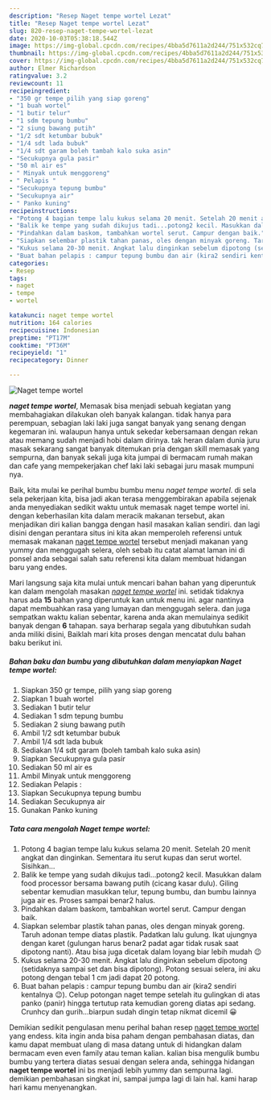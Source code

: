 ```yaml
---
description: "Resep Naget tempe wortel Lezat"
title: "Resep Naget tempe wortel Lezat"
slug: 820-resep-naget-tempe-wortel-lezat
date: 2020-10-03T05:38:18.544Z
image: https://img-global.cpcdn.com/recipes/4bba5d7611a2d244/751x532cq70/naget-tempe-wortel-foto-resep-utama.jpg
thumbnail: https://img-global.cpcdn.com/recipes/4bba5d7611a2d244/751x532cq70/naget-tempe-wortel-foto-resep-utama.jpg
cover: https://img-global.cpcdn.com/recipes/4bba5d7611a2d244/751x532cq70/naget-tempe-wortel-foto-resep-utama.jpg
author: Elmer Richardson
ratingvalue: 3.2
reviewcount: 11
recipeingredient:
- "350 gr tempe pilih yang siap goreng"
- "1 buah wortel"
- "1 butir telur"
- "1 sdm tepung bumbu"
- "2 siung bawang putih"
- "1/2 sdt ketumbar bubuk"
- "1/4 sdt lada bubuk"
- "1/4 sdt garam boleh tambah kalo suka asin"
- "Secukupnya gula pasir"
- "50 ml air es"
- " Minyak untuk menggoreng"
- " Pelapis "
- "Secukupnya tepung bumbu"
- "Secukupnya air"
- " Panko kuning"
recipeinstructions:
- "Potong 4 bagian tempe lalu kukus selama 20 menit. Setelah 20 menit angkat dan dinginkan. Sementara itu serut kupas dan serut wortel. Sisihkan..."
- "Balik ke tempe yang sudah dikujus tadi...potong2 kecil. Masukkan dalam food processor bersama bawang putih (cicang kasar dulu). Giling sebentar kemudian masukkan telur, tepung bumbu, dan bumbu lainnya juga air es. Proses sampai benar2 halus."
- "Pindahkan dalam baskom, tambahkan wortel serut. Campur dengan baik."
- "Siapkan selembar plastik tahan panas, oles dengan minyak goreng. Taruh adonan tempe diatas plastik. Padatkan lalu gulung. Ikat ujungnya dengan karet (gulungan harus benar2 padat agar tidak rusak saat dipotong nanti). Atau bisa juga dicetak dalam loyang biar lebih mudah 😉"
- "Kukus selama 20-30 menit. Angkat lalu dinginkan sebelum dipotong (setidaknya sampai set dan bisa dipotong). Potong sesuai selera, ini aku potong dengan tebal 1 cm jadi dapat 20 potong."
- "Buat bahan pelapis : campur tepung bumbu dan air (kira2 sendiri kentalnya 😉). Celup potongan naget tempe setelah itu gulingkan di atas panko (panir) hingga tertutup rata kemudian goreng diatas api sedang. Crunhcy dan gurih...biarpun sudah dingin tetap nikmat dicemil 😀"
categories:
- Resep
tags:
- naget
- tempe
- wortel

katakunci: naget tempe wortel 
nutrition: 164 calories
recipecuisine: Indonesian
preptime: "PT17M"
cooktime: "PT36M"
recipeyield: "1"
recipecategory: Dinner

---
```



![Naget tempe wortel](https://img-global.cpcdn.com/recipes/4bba5d7611a2d244/751x532cq70/naget-tempe-wortel-foto-resep-utama.jpg)

<b><i>naget tempe wortel</i></b>, Memasak bisa menjadi sebuah kegiatan yang membahagiakan dilakukan oleh banyak kalangan. tidak hanya para perempuan, sebagian laki laki juga sangat banyak yang senang dengan kegemaran ini. walaupun hanya untuk sekedar kebersamaan dengan rekan atau memang sudah menjadi hobi dalam dirinya. tak heran dalam dunia juru masak sekarang sangat banyak ditemukan pria dengan skill memasak yang sempurna, dan banyak sekali juga kita jumpai di bermacam rumah makan dan cafe yang mempekerjakan chef laki laki sebagai juru masak mumpuni nya.



Baik, kita mulai ke perihal bumbu bumbu menu <i>naget tempe wortel</i>. di sela sela pekerjaan kita, bisa jadi akan terasa menggembirakan apabila sejenak anda menyediakan sedikit waktu untuk memasak naget tempe wortel ini. dengan keberhasilan kita dalam meracik makanan tersebut, akan menjadikan diri kalian bangga dengan hasil masakan kalian sendiri. dan lagi disini dengan perantara situs ini kita akan memperoleh referensi untuk memasak makanan <u>naget tempe wortel</u> tersebut menjadi makanan yang yummy dan menggugah selera, oleh sebab itu catat alamat laman ini di ponsel anda sebagai salah satu referensi kita dalam membuat hidangan baru yang endes.


Mari langsung saja kita mulai untuk mencari bahan bahan yang diperuntuk kan dalam mengolah masakan <u><i>naget tempe wortel</i></u> ini. setidak tidaknya harus ada <b>15</b> bahan yang diperuntuk kan untuk menu ini. agar nantinya dapat membuahkan rasa yang lumayan dan menggugah selera. dan juga sempatkan waktu kalian sebentar, karena anda akan memulainya sedikit banyak dengan <b>6</b> tahapan. saya berharap segala yang dibutuhkan sudah anda miliki disini, Baiklah mari kita proses dengan mencatat dulu bahan baku berikut ini.

<!--inarticleads1-->

##### Bahan baku dan bumbu yang dibutuhkan dalam menyiapkan Naget tempe wortel:

1. Siapkan 350 gr tempe, pilih yang siap goreng
1. Siapkan 1 buah wortel
1. Sediakan 1 butir telur
1. Sediakan 1 sdm tepung bumbu
1. Sediakan 2 siung bawang putih
1. Ambil 1/2 sdt ketumbar bubuk
1. Ambil 1/4 sdt lada bubuk
1. Sediakan 1/4 sdt garam (boleh tambah kalo suka asin)
1. Siapkan Secukupnya gula pasir
1. Sediakan 50 ml air es
1. Ambil  Minyak untuk menggoreng
1. Sediakan  Pelapis :
1. Siapkan Secukupnya tepung bumbu
1. Sediakan Secukupnya air
1. Gunakan  Panko kuning




<!--inarticleads2-->

##### Tata cara mengolah Naget tempe wortel:

1. Potong 4 bagian tempe lalu kukus selama 20 menit. Setelah 20 menit angkat dan dinginkan. Sementara itu serut kupas dan serut wortel. Sisihkan...
1. Balik ke tempe yang sudah dikujus tadi...potong2 kecil. Masukkan dalam food processor bersama bawang putih (cicang kasar dulu). Giling sebentar kemudian masukkan telur, tepung bumbu, dan bumbu lainnya juga air es. Proses sampai benar2 halus.
1. Pindahkan dalam baskom, tambahkan wortel serut. Campur dengan baik.
1. Siapkan selembar plastik tahan panas, oles dengan minyak goreng. Taruh adonan tempe diatas plastik. Padatkan lalu gulung. Ikat ujungnya dengan karet (gulungan harus benar2 padat agar tidak rusak saat dipotong nanti). Atau bisa juga dicetak dalam loyang biar lebih mudah 😉
1. Kukus selama 20-30 menit. Angkat lalu dinginkan sebelum dipotong (setidaknya sampai set dan bisa dipotong). Potong sesuai selera, ini aku potong dengan tebal 1 cm jadi dapat 20 potong.
1. Buat bahan pelapis : campur tepung bumbu dan air (kira2 sendiri kentalnya 😉). Celup potongan naget tempe setelah itu gulingkan di atas panko (panir) hingga tertutup rata kemudian goreng diatas api sedang. Crunhcy dan gurih...biarpun sudah dingin tetap nikmat dicemil 😀




Demikian sedikit pengulasan menu perihal bahan resep <u>naget tempe wortel</u> yang endess. kita ingin anda bisa paham dengan pembahasan diatas, dan kamu dapat membuat ulang di masa datang untuk di hidangkan dalam bermacam even even family atau teman kalian. kalian bisa mengulik bumbu bumbu yang tertera diatas sesuai dengan selera anda, sehingga hidangan <b>naget tempe wortel</b> ini bs menjadi lebih yummy dan sempurna lagi. demikian pembahasan singkat ini, sampai jumpa lagi di lain hal. kami harap hari kamu menyenangkan.
